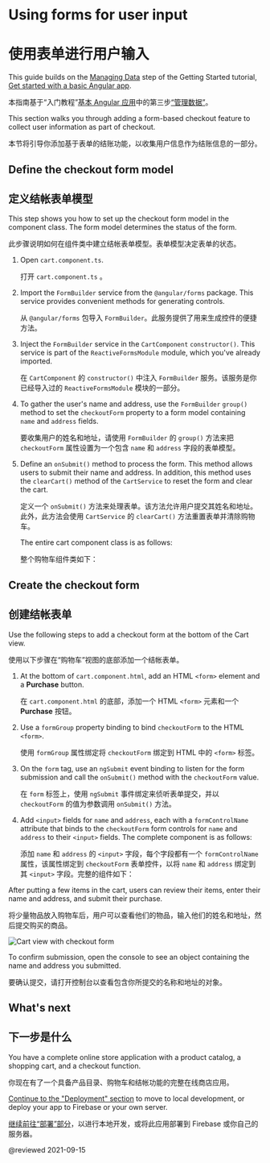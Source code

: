 # Using forms for user input

# 使用表单进行用户输入

This guide builds on the [Managing Data](start/start-data "Try it: Managing Data") step of the Getting Started tutorial, [Get started with a basic Angular app](start "Get started with a basic Angular app").

本指南基于“入门教程”[基本 Angular 应用](start "开始使用基本的 Angular 应用")中的第三步[“管理数据”](start/start-data "尝试一下：管理数据")。

This section walks you through adding a form-based checkout feature to collect user information as part of checkout.

本节将引导你添加基于表单的结账功能，以收集用户信息作为结账信息的一部分。

## Define the checkout form model

## 定义结帐表单模型

This step shows you how to set up the checkout form model in the component class.
The form model determines the status of the form.

此步骤说明如何在组件类中建立结帐表单模型。表单模型决定表单的状态。

1. Open `cart.component.ts`.

   打开 `cart.component.ts` 。

1. Import the `FormBuilder` service from the `@angular/forms` package.
   This service provides convenient methods for generating controls.

   从 `@angular/forms` 包导入 `FormBuilder`。此服务提供了用来生成控件的便捷方法。

   <code-example header="src/app/cart/cart.component.ts" path="getting-started/src/app/cart/cart.component.ts" region="imports"></code-example>

1. Inject the `FormBuilder` service in the `CartComponent` `constructor()`.
   This service is part of the `ReactiveFormsModule` module, which you've already imported.

   在 `CartComponent` 的 `constructor()` 中注入 `FormBuilder` 服务。该服务是你已经导入过的 `ReactiveFormsModule` 模块的一部分。

   <code-example header="src/app/cart/cart.component.ts" path="getting-started/src/app/cart/cart.component.ts" region="inject-form-builder"></code-example>

1. To gather the user's name and address, use the `FormBuilder` `group()` method to set the `checkoutForm` property to a form model containing `name` and `address` fields.

   要收集用户的姓名和地址，请使用 `FormBuilder` 的 `group()` 方法来把 `checkoutForm` 属性设置为一个包含 `name` 和 `address` 字段的表单模型。

   <code-example header="src/app/cart/cart.component.ts" path="getting-started/src/app/cart/cart.component.ts" region="checkout-form-group"></code-example>

1. Define an `onSubmit()` method to process the form.
   This method allows users to submit their name and address.
   In addition, this method uses the `clearCart()` method of the `CartService` to reset the form and clear the cart.

   定义一个 `onSubmit()` 方法来处理表单。该方法允许用户提交其姓名和地址。此外，此方法会使用 `CartService` 的 `clearCart()` 方法重置表单并清除购物车。

   The entire cart component class is as follows:

   整个购物车组件类如下：

   <code-example header="src/app/cart/cart.component.ts" path="getting-started/src/app/cart/cart.component.ts"></code-example>

## Create the checkout form

## 创建结帐表单

Use the following steps to add a checkout form at the bottom of the Cart view.

使用以下步骤在“购物车”视图的底部添加一个结帐表单。

1. At the bottom of `cart.component.html`, add an HTML `<form>` element and a **Purchase** button.

   在 `cart.component.html` 的底部，添加一个 HTML `<form>` 元素和一个 **Purchase** 按钮。

1. Use a `formGroup` property binding to bind `checkoutForm` to the HTML `<form>`.

   使用 `formGroup` 属性绑定将 `checkoutForm` 绑定到 HTML 中的 `<form>` 标签。

   <code-example header="src/app/cart/cart.component.html" path="getting-started/src/app/cart/cart.component.3.html" region="checkout-form"></code-example>

1. On the `form` tag, use an `ngSubmit` event binding to listen for the form submission and call the `onSubmit()` method with the `checkoutForm` value.

   在 `form` 标签上，使用 `ngSubmit` 事件绑定来侦听表单提交，并以 `checkoutForm` 的值为参数调用 `onSubmit()` 方法。

   <code-example header="src/app/cart/cart.component.html (cart component template detail)" path="getting-started/src/app/cart/cart.component.html" region="checkout-form-1"></code-example>

1. Add `<input>` fields for `name` and `address`, each with a `formControlName` attribute that binds to the `checkoutForm` form controls for `name` and `address` to their `<input>` fields.
   The complete component is as follows:

   添加 `name` 和 `address` 的 `<input>` 字段，每个字段都有一个 `formControlName` 属性，该属性绑定到 `checkoutForm` 表单控件，以将 `name` 和 `address` 绑定到其 `<input>` 字段。完整的组件如下：

   <code-example header="src/app/cart/cart.component.html" path="getting-started/src/app/cart/cart.component.html" region="checkout-form-2"></code-example>

After putting a few items in the cart, users can review their items, enter their name and address, and submit their purchase.

将少量物品放入购物车后，用户可以查看他们的物品，输入他们的姓名和地址，然后提交购买的商品。

<div class="lightbox">
  <img alt="Cart view with checkout form" src="generated/images/guide/start/cart-with-items-and-form.png">

</div>

To confirm submission, open the console to see an object containing the name and address you submitted.

要确认提交，请打开控制台以查看包含你所提交的名称和地址的对象。

## What's next

## 下一步是什么

You have a complete online store application with a product catalog, a shopping cart, and a checkout function.

你现在有了一个具备产品目录、购物车和结帐功能的完整在线商店应用。

[Continue to the "Deployment" section](start/start-deployment "Try it: Deployment") to move to local development, or deploy your app to Firebase or your own server.

[继续前往“部署”部分](start/start-deployment "试试看：部署")，以进行本地开发，或将此应用部署到 Firebase 或你自己的服务器。

@reviewed 2021-09-15